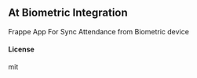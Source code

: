 ## At Biometric Integration

Frappe App For Sync Attendance from Biometric device

#### License

mit